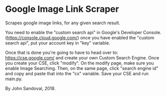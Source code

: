 # Google Image Link Scraper
Scrapes google image links, for any given search result.

You need to enable the "custom search api" in Google's Developer Console. (https://console.cloud.google.com/) once you have enabled the "custom search api", put your account key in "key" variable.

Once that is done you're going to have to head over to: https://cse.google.com/ and create your own Custom Search Engine. Once you create your CSE, click "modify". On the modify page, make sure you enable Image Searching. Then, on the same page, click "search engine id" and copy and paste that into the "cx" variable. Save your CSE and run main.py.


By John Sandoval, 2018.
